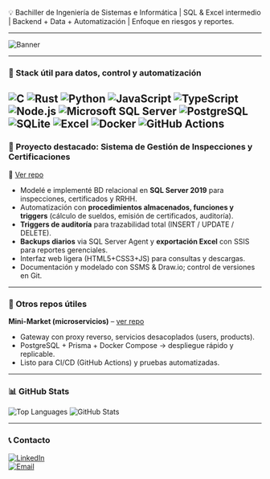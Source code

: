 💡 Bachiller de Ingeniería de Sistemas e Informática | SQL & Excel intermedio | Backend + Data + Automatización | Enfoque en riesgos y reportes.

---

![Banner](https://capsule-render.vercel.app/api?type=rect&color=0d1117&height=180&section=header&text=Carlos%20M.%20Achinquipa&fontSize=50&fontColor=39d353)

---

### 🧩 Stack útil para datos, control y automatización
![C](https://img.shields.io/badge/-C-A8B9CC?style=flat&logo=c&logoColor=white)
![Rust](https://img.shields.io/badge/-Rust-000000?style=flat&logo=rust&logoColor=white)
![Python](https://img.shields.io/badge/-Python-3776AB?style=flat&logo=python&logoColor=white)
![JavaScript](https://img.shields.io/badge/-JavaScript-F7DF1E?style=flat&logo=javascript&logoColor=black)
![TypeScript](https://img.shields.io/badge/-TypeScript-3178C6?style=flat&logo=typescript&logoColor=white)
![Node.js](https://img.shields.io/badge/-Node.js-339933?style=flat&logo=node.js&logoColor=white)
![Microsoft SQL Server](https://img.shields.io/badge/-Microsoft%20SQL%20Server-CC2927?style=flat&logo=microsoft-sql-server&logoColor=white)
![PostgreSQL](https://img.shields.io/badge/-PostgreSQL-336791?style=flat&logo=postgresql&logoColor=white)
![SQLite](https://img.shields.io/badge/-SQLite-003B57?style=flat&logo=sqlite&logoColor=white)
![Excel](https://img.shields.io/badge/-Excel-217346?style=flat&logo=microsoft-excel&logoColor=white)
![Docker](https://img.shields.io/badge/-Docker-2496ED?style=flat&logo=docker&logoColor=white)
![GitHub Actions](https://img.shields.io/badge/-GitHub%20Actions-2088FF?style=flat&logo=github-actions&logoColor=white)
---

### 📂 Proyecto destacado: **Sistema de Gestión de Inspecciones y Certificaciones**
🔗 [Ver repo](https://github.com/carlos456dddd/Project)  
- Modelé e implementé BD relacional en **SQL Server 2019** para inspecciones, certificados y RRHH.  
- Automatización con **procedimientos almacenados, funciones y triggers** (cálculo de sueldos, emisión de certificados, auditoría).  
- **Triggers de auditoría** para trazabilidad total (INSERT / UPDATE / DELETE).  
- **Backups diarios** via SQL Server Agent y **exportación Excel** con SSIS para reportes gerenciales.  
- Interfaz web ligera (HTML5+CSS3+JS) para consultas y descargas.  
- Documentación y modelado con SSMS & Draw.io; control de versiones en Git.

---

### 🔧 Otros repos útiles
**Mini-Market (microservicios)** – [ver repo](https://github.com/carlos456dddd/mini-market-oauth)  
- Gateway con proxy reverso, servicios desacoplados (users, products).  
- PostgreSQL + Prisma + Docker Compose → despliegue rápido y replicable.  
- Listo para CI/CD (GitHub Actions) y pruebas automatizadas.

---

### 📊 GitHub Stats
![Top Languages](https://github-readme-stats.vercel.app/api/top-langs/?username=carlos456dddd&layout=compact&theme=dark)
![GitHub Stats](https://github-readme-stats.vercel.app/api?username=carlos456dddd&show_icons=true&theme=dark)

---

### 📞 Contacto
[![LinkedIn](https://img.shields.io/badge/LinkedIn-0A66C2?style=flat&logo=linkedin&logoColor=white)](https://linkedin.com/in/carlos-alberto-mamani-achinquipa-02a2231b2)  
[![Email](https://img.shields.io/badge/Email-D14836?style=flat&logo=gmail&logoColor=white)](mailto:starnear9995@gmail.com)
